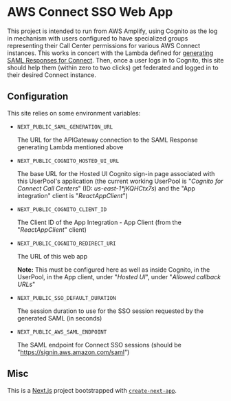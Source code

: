 # AWS Connect SSO Web App

This project is intended to run from AWS Amplify, using Cognito as the log in
mechanism with users configured to have specialized groups representing their
Call Center permissions for various AWS Connect instances. This works in concert
with the Lambda defined for
[generating SAML Responses for Connect](https://github.com/newjersey/custom-aws-idp).
Then, once a user logs in to Cognito, this site should help them (within zero to
two clicks) get federated and logged in to their desired Connect instance.

## Configuration

This site relies on some environment variables:

- `NEXT_PUBLIC_SAML_GENERATION_URL`

  The URL for the APIGateway connection to the SAML Response generating Lambda
  mentioned above

- `NEXT_PUBLIC_COGNITO_HOSTED_UI_URL`

  The base URL for the Hosted UI Cognito sign-in page associated with this
  UserPool's application (the current working UserPool is "_Cognito for Connect
  Call Centers_" (ID: _us-east-1*jKQHCtx7s_) and the "App integration" client is
  "_ReactAppClient_")

- `NEXT_PUBLIC_COGNITO_CLIENT_ID`

  The Client ID of the App Integration - App Client (from the "_ReactAppClient_"
  client)

- `NEXT_PUBLIC_COGNITO_REDIRECT_URI`

  The URL of this web app

  **Note:** This must be configured here as well as inside Cognito, in the
  UserPool, in the App client, under "_Hosted UI_", under "_Allowed callback
  URLs_"

- `NEXT_PUBLIC_SSO_DEFAULT_DURATION`

  The session duration to use for the SSO session requested by the generated
  SAML (in seconds)

- `NEXT_PUBLIC_AWS_SAML_ENDPOINT`

  The SAML endpoint for Connect SSO sessions (should be
  "https://signin.aws.amazon.com/saml")

## Misc

This is a [Next.js](https://nextjs.org/) project bootstrapped with
[`create-next-app`](https://github.com/vercel/next.js/tree/canary/packages/create-next-app).
